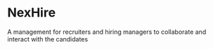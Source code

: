 # NexHire
A management for recruiters and hiring managers to collaborate and interact with the candidates
